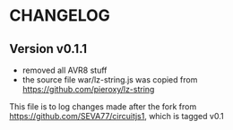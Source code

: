 CHANGELOG
=========

Version v0.1.1
--------------

- removed all AVR8 stuff
- the source file war/lz-string.js was copied from 
  https://github.com/pieroxy/lz-string

This file is to log changes made after the fork from 
https://github.com/SEVA77/circuitjs1, which is tagged v0.1

